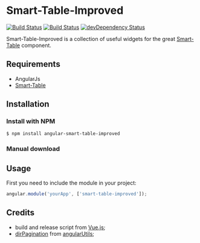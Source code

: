 # Smart-Table-Improved

[![Build Status](https://travis-ci.org/timonwong/smart-table-improved.svg?branch=development)](https://travis-ci.org/timonwong/smart-table-improved)
[![Build Status](https://circleci.com/gh/timonwong/smart-table-improved/tree/development.svg?style=shield)](https://circleci.com/gh/timonwong/smart-table-improved/tree/development)
[![devDependency Status](https://david-dm.org/timonwong/smart-table-improved/dev-status.svg?branch=development)](https://david-dm.org/timonwong/smart-table-improved#info=devDependencies)

Smart-Table-Improved is a collection of useful widgets for the great [Smart-Table] component.

## Requirements

- AngularJs
- [Smart-Table]

## Installation


### Install with NPM

```
$ npm install angular-smart-table-improved
```

### Manual download

## Usage

First you need to include the module in your project:

```javascript
angular.module('yourApp', ['smart-table-improved']);
```

## Credits

- build and release script from [Vue.js];
- [dirPagination] from [angularUtils];

[Smart-Table]: http://lorenzofox3.github.io/smart-table-website
[angularUtils]: https://github.com/michaelbromley/angularUtils
[dirPagination]: https://github.com/michaelbromley/angularUtils/tree/master/src/directives/pagination
[Vue.js]: https://github.com/vuejs/vue
